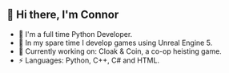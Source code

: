 ## 👋 Hi there, I'm Connor
- 🚀 I'm a full time Python Developer.
- 🌱 In my spare time I develop games using Unreal Engine 5.
- 🔭 Currently working on: Cloak & Coin, a co-op heisting game.
- ⚡ Languages: Python, C++, C# and HTML.
<!---
iamDotNET/iamDotNET is a ✨ special ✨ repository because its `README.md` (this file) appears on your GitHub profile.
You can click the Preview link to take a look at your changes.
--->
